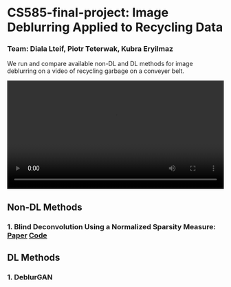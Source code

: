 # CS585-final-project: Image Deblurring Applied to Recycling Data
### Team: Diala Lteif, Piotr Teterwak, Kubra Eryilmaz

We run and compare available non-DL and DL methods for image deblurring on a video of recycling garbage on a conveyer belt.
<div>
   <video  style="display:block; width:100%; height:auto;" autoplay controls loop="loop">
       <source src="https://github.com/dlteif/CS585-final-project/blob/master/data/original.mp4" type="video/mp4" />
   </video>
</div>

## Non-DL Methods
### 1. Blind Deconvolution Using a Normalized Sparsity Measure: [Paper](https://dilipkay.files.wordpress.com/2019/04/priors_cvpr11.pdf) [Code](https://www.dropbox.com/s/wy0yr9zfix3o9xi/norm_sparsity_code.zip?dl=0)

## DL Methods
### 1. DeblurGAN
